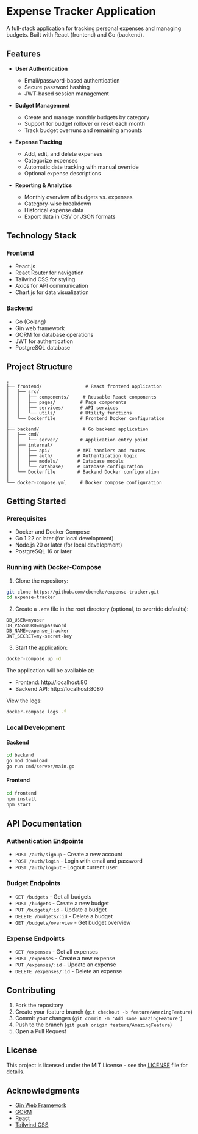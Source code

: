 # Expense Tracker Application

A full-stack application for tracking personal expenses and managing budgets. Built with React (frontend) and Go (backend).

## Features

- **User Authentication**
  - Email/password-based authentication
  - Secure password hashing
  - JWT-based session management

- **Budget Management**
  - Create and manage monthly budgets by category
  - Support for budget rollover or reset each month
  - Track budget overruns and remaining amounts

- **Expense Tracking**
  - Add, edit, and delete expenses
  - Categorize expenses
  - Automatic date tracking with manual override
  - Optional expense descriptions

- **Reporting & Analytics**
  - Monthly overview of budgets vs. expenses
  - Category-wise breakdown
  - Historical expense data
  - Export data in CSV or JSON formats

## Technology Stack

### Frontend
- React.js
- React Router for navigation
- Tailwind CSS for styling
- Axios for API communication
- Chart.js for data visualization

### Backend
- Go (Golang)
- Gin web framework
- GORM for database operations
- JWT for authentication
- PostgreSQL database

## Project Structure

```
.
├── frontend/                # React frontend application
│   ├── src/
│   │   ├── components/     # Reusable React components
│   │   ├── pages/         # Page components
│   │   ├── services/      # API services
│   │   └── utils/         # Utility functions
│   └── Dockerfile         # Frontend Docker configuration
│
├── backend/                # Go backend application
│   ├── cmd/
│   │   └── server/        # Application entry point
│   ├── internal/
│   │   ├── api/          # API handlers and routes
│   │   ├── auth/         # Authentication logic
│   │   ├── models/       # Database models
│   │   └── database/     # Database configuration
│   └── Dockerfile        # Backend Docker configuration
│
└── docker-compose.yml     # Docker compose configuration
```

## Getting Started

### Prerequisites
- Docker and Docker Compose
- Go 1.22 or later (for local development)
- Node.js 20 or later (for local development)
- PostgreSQL 16 or later

### Running with Docker-Compose

1. Clone the repository:
```bash
git clone https://github.com/cbeneke/expense-tracker.git
cd expense-tracker
```

2. Create a `.env` file in the root directory (optional, to override defaults):
```env
DB_USER=myuser
DB_PASSWORD=mypassword
DB_NAME=expense_tracker
JWT_SECRET=my-secret-key
```

3. Start the application:
```bash
docker-compose up -d
```

The application will be available at:
- Frontend: http://localhost:80
- Backend API: http://localhost:8080

View the logs:
```bash
docker-compose logs -f
```

### Local Development

#### Backend
```bash
cd backend
go mod download
go run cmd/server/main.go
```

#### Frontend
```bash
cd frontend
npm install
npm start
```

## API Documentation

### Authentication Endpoints
- `POST /auth/signup` - Create a new account
- `POST /auth/login` - Login with email and password
- `POST /auth/logout` - Logout current user

### Budget Endpoints
- `GET /budgets` - Get all budgets
- `POST /budgets` - Create a new budget
- `PUT /budgets/:id` - Update a budget
- `DELETE /budgets/:id` - Delete a budget
- `GET /budgets/overview` - Get budget overview

### Expense Endpoints
- `GET /expenses` - Get all expenses
- `POST /expenses` - Create a new expense
- `PUT /expenses/:id` - Update an expense
- `DELETE /expenses/:id` - Delete an expense

## Contributing

1. Fork the repository
2. Create your feature branch (`git checkout -b feature/AmazingFeature`)
3. Commit your changes (`git commit -m 'Add some AmazingFeature'`)
4. Push to the branch (`git push origin feature/AmazingFeature`)
5. Open a Pull Request

## License

This project is licensed under the MIT License - see the [LICENSE](LICENSE) file for details.

## Acknowledgments

- [Gin Web Framework](https://github.com/gin-gonic/gin)
- [GORM](https://gorm.io)
- [React](https://reactjs.org)
- [Tailwind CSS](https://tailwindcss.com)
